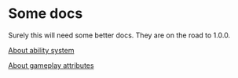 Some docs
=========

Surely this will need some better docs. They are on the road to 1.0.0.

[About ability system](./ability-system.md)

[About gameplay attributes](./gameplay-attributes.md)